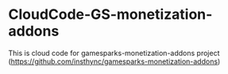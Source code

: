 # CloudCode-GS-monetization-addons

This is cloud code for gamesparks-monetization-addons project (https://github.com/insthync/gamesparks-monetization-addons)
